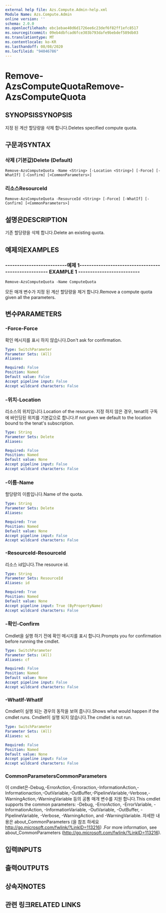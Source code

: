 ```yaml
---
external help file: Azs.Compute.Admin-help.xml
Module Name: Azs.Compute.Admin
online version: ''
schema: 2.0.0
ms.openlocfilehash: ebc1ebae40d6d1726ee6c23def6f82ff1efc8517
ms.sourcegitcommit: 09eb4dbfcad6fce303b793dafe9bebdef589db03
ms.translationtype: MT
ms.contentlocale: ko-KR
ms.lasthandoff: 08/08/2020
ms.locfileid: "94046786"
---
```

# <span data-ttu-id="2a209-101">Remove-AzsComputeQuota</span><span class="sxs-lookup"><span data-stu-id="2a209-101">Remove-AzsComputeQuota</span></span>

## <span data-ttu-id="2a209-102">SYNOPSIS</span><span class="sxs-lookup"><span data-stu-id="2a209-102">SYNOPSIS</span></span>
<span data-ttu-id="2a209-103">지정 된 계산 할당량을 삭제 합니다.</span><span class="sxs-lookup"><span data-stu-id="2a209-103">Deletes specified compute quota.</span></span>

## <span data-ttu-id="2a209-104">구문과</span><span class="sxs-lookup"><span data-stu-id="2a209-104">SYNTAX</span></span>

### <span data-ttu-id="2a209-105">삭제 (기본값)</span><span class="sxs-lookup"><span data-stu-id="2a209-105">Delete (Default)</span></span>
```
Remove-AzsComputeQuota -Name <String> [-Location <String>] [-Force] [-WhatIf] [-Confirm] [<CommonParameters>]
```

### <span data-ttu-id="2a209-106">리소스</span><span class="sxs-lookup"><span data-stu-id="2a209-106">ResourceId</span></span>
```
Remove-AzsComputeQuota -ResourceId <String> [-Force] [-WhatIf] [-Confirm] [<CommonParameters>]
```

## <span data-ttu-id="2a209-107">설명은</span><span class="sxs-lookup"><span data-stu-id="2a209-107">DESCRIPTION</span></span>
<span data-ttu-id="2a209-108">기존 할당량을 삭제 합니다.</span><span class="sxs-lookup"><span data-stu-id="2a209-108">Delete an existing quota.</span></span>

## <span data-ttu-id="2a209-109">예제의</span><span class="sxs-lookup"><span data-stu-id="2a209-109">EXAMPLES</span></span>

### <span data-ttu-id="2a209-110">--------------------------예제 1--------------------------</span><span class="sxs-lookup"><span data-stu-id="2a209-110">-------------------------- EXAMPLE 1 --------------------------</span></span>
```
Remove-AzsComputeQuota -Name ComputeQuota
```

<span data-ttu-id="2a209-111">모든 매개 변수가 지정 된 계산 할당량을 제거 합니다.</span><span class="sxs-lookup"><span data-stu-id="2a209-111">Remove a compute quota given all the parameters.</span></span>

## <span data-ttu-id="2a209-112">변수</span><span class="sxs-lookup"><span data-stu-id="2a209-112">PARAMETERS</span></span>

### <span data-ttu-id="2a209-113">-Force</span><span class="sxs-lookup"><span data-stu-id="2a209-113">-Force</span></span>
<span data-ttu-id="2a209-114">확인 메시지를 표시 하지 않습니다.</span><span class="sxs-lookup"><span data-stu-id="2a209-114">Don't ask for confirmation.</span></span>

```yaml
Type: SwitchParameter
Parameter Sets: (All)
Aliases: 

Required: False
Position: Named
Default value: False
Accept pipeline input: False
Accept wildcard characters: False
```

### <span data-ttu-id="2a209-115">-위치</span><span class="sxs-lookup"><span data-stu-id="2a209-115">-Location</span></span>
<span data-ttu-id="2a209-116">리소스의 위치입니다.</span><span class="sxs-lookup"><span data-stu-id="2a209-116">Location of the resource.</span></span> <span data-ttu-id="2a209-117">지정 하지 않은 경우, tenat의 구독에 바인딩된 위치를 기본값으로 합니다.</span><span class="sxs-lookup"><span data-stu-id="2a209-117">If not given we default to the location bound to the tenat's subscription.</span></span>

```yaml
Type: String
Parameter Sets: Delete
Aliases: 

Required: False
Position: Named
Default value: None
Accept pipeline input: False
Accept wildcard characters: False
```

### <span data-ttu-id="2a209-118">-이름</span><span class="sxs-lookup"><span data-stu-id="2a209-118">-Name</span></span>
<span data-ttu-id="2a209-119">할당량의 이름입니다.</span><span class="sxs-lookup"><span data-stu-id="2a209-119">Name of the quota.</span></span>

```yaml
Type: String
Parameter Sets: Delete
Aliases: 

Required: True
Position: Named
Default value: None
Accept pipeline input: False
Accept wildcard characters: False
```

### <span data-ttu-id="2a209-120">-ResourceId</span><span class="sxs-lookup"><span data-stu-id="2a209-120">-ResourceId</span></span>
<span data-ttu-id="2a209-121">리소스 id입니다.</span><span class="sxs-lookup"><span data-stu-id="2a209-121">The resource id.</span></span>

```yaml
Type: String
Parameter Sets: ResourceId
Aliases: id

Required: True
Position: Named
Default value: None
Accept pipeline input: True (ByPropertyName)
Accept wildcard characters: False
```

### <span data-ttu-id="2a209-122">-확인</span><span class="sxs-lookup"><span data-stu-id="2a209-122">-Confirm</span></span>
<span data-ttu-id="2a209-123">Cmdlet을 실행 하기 전에 확인 메시지를 표시 합니다.</span><span class="sxs-lookup"><span data-stu-id="2a209-123">Prompts you for confirmation before running the cmdlet.</span></span>

```yaml
Type: SwitchParameter
Parameter Sets: (All)
Aliases: cf

Required: False
Position: Named
Default value: None
Accept pipeline input: False
Accept wildcard characters: False
```

### <span data-ttu-id="2a209-124">-WhatIf</span><span class="sxs-lookup"><span data-stu-id="2a209-124">-WhatIf</span></span>
<span data-ttu-id="2a209-125">Cmdlet이 실행 되는 경우의 동작을 보여 줍니다.</span><span class="sxs-lookup"><span data-stu-id="2a209-125">Shows what would happen if the cmdlet runs.</span></span>
<span data-ttu-id="2a209-126">Cmdlet이 실행 되지 않습니다.</span><span class="sxs-lookup"><span data-stu-id="2a209-126">The cmdlet is not run.</span></span>

```yaml
Type: SwitchParameter
Parameter Sets: (All)
Aliases: wi

Required: False
Position: Named
Default value: None
Accept pipeline input: False
Accept wildcard characters: False
```

### <span data-ttu-id="2a209-127">CommonParameters</span><span class="sxs-lookup"><span data-stu-id="2a209-127">CommonParameters</span></span>
<span data-ttu-id="2a209-128">이 cmdlet은-Debug,-ErrorAction,-Erroraction,-InformationAction,-Informationaction,-OutVariable,-OutBuffer,-PipelineVariable,-Verbose,-WarningAction,-WarningVariable 등의 공통 매개 변수를 지원 합니다.</span><span class="sxs-lookup"><span data-stu-id="2a209-128">This cmdlet supports the common parameters: -Debug, -ErrorAction, -ErrorVariable, -InformationAction, -InformationVariable, -OutVariable, -OutBuffer, -PipelineVariable, -Verbose, -WarningAction, and -WarningVariable.</span></span> <span data-ttu-id="2a209-129">자세한 내용은 about_CommonParameters (을 참조 하세요 http://go.microsoft.com/fwlink/?LinkID=113216) .</span><span class="sxs-lookup"><span data-stu-id="2a209-129">For more information, see about_CommonParameters (http://go.microsoft.com/fwlink/?LinkID=113216).</span></span>

## <span data-ttu-id="2a209-130">입력</span><span class="sxs-lookup"><span data-stu-id="2a209-130">INPUTS</span></span>

## <span data-ttu-id="2a209-131">출력</span><span class="sxs-lookup"><span data-stu-id="2a209-131">OUTPUTS</span></span>

## <span data-ttu-id="2a209-132">상속자</span><span class="sxs-lookup"><span data-stu-id="2a209-132">NOTES</span></span>

## <span data-ttu-id="2a209-133">관련 링크</span><span class="sxs-lookup"><span data-stu-id="2a209-133">RELATED LINKS</span></span>

